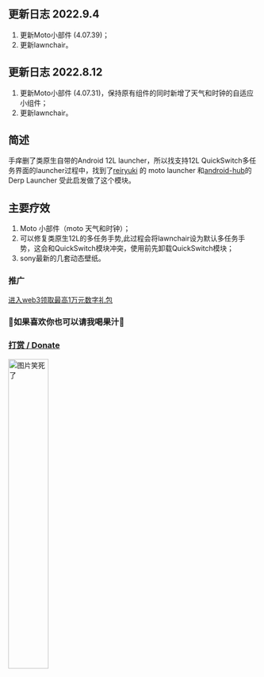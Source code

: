 ﻿## 更新日志 2022.9.4
1. 更新Moto小部件 (4.07.39)；
2. 更新lawnchair。
## 更新日志 2022.8.12
1. 更新Moto小部件 (4.07.31)，保持原有组件的同时新增了天气和时钟的自适应小组件；
2. 更新lawnchair。
##  简述
手痒删了类原生自带的Android 12L launcher，所以找支持12L QuickSwitch多任务界面的launcher过程中，找到了[reiryuki](https://github.com/reiryuki) 的 moto launcher 和[android-hub](https://www.opencode.net/android-hub)的Derp Launcher 受此启发做了这个模块。

## 主要疗效
1. Moto 小部件（moto 天气和时钟）；
2. 可以修复类原生12L的多任务手势,此过程会将lawnchair设为默认多任务手势，这会和QuickSwitch模块冲突，使用前先卸载QuickSwitch模块；
3. sony最新的几套动态壁纸。
### 推广
[进入web3领取最高1万元数字礼包](https://ozingi.github.io/html/AD/crypto.html)
### 🥰如果喜欢你也可以请我喝果汁🥰
### [打赏 / Donate](https://ozingi.github.io/img/payment/Alipay.jpg)
<img alt="图片笑死了" style="width:40% " src="https://ozingi.github.io/img/payment/Alipay.jpg"/>